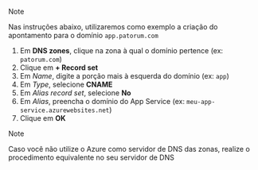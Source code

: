 ﻿> [!NOTE]
> Nas instruções abaixo, utilizaremos como exemplo a criação do apontamento para o domínio `app.patorum.com`

1. Em **DNS zones**, clique na zona à qual o domínio pertence (ex: `patorum.com`)
1. Clique em **+ Record set**
1. Em *Name*, digite a porção mais à esquerda do domínio (ex: `app`)
1. Em *Type*, selecione **CNAME**
1. Em *Alias record set*, selecione **No**
1. Em *Alias*, preencha o domínio do App Service (ex: `meu-app-service.azurewebsites.net`)
1. Clique em **OK**

> [!NOTE]
> Caso você não utilize o Azure como servidor de DNS das zonas, realize o procedimento equivalente no seu servidor de DNS

